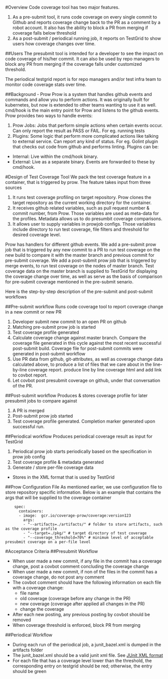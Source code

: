 #Overview
Code coverage tool has two major features.
1. As a pre-submit tool, it runs code coverage on every single commit to Github and reports coverage change back to the PR as a comment by a robot account. It also has the ability to block a PR from merging if coverage falls below threshold
2. As a post-submit / periodical running job, it reports on TestGrid to show users how coverage changes over time.

##Users
The presubmit tool is intended for a developer to see the impact on code coverage of his/her commit. It can also be used by repo managers to block any PR from merging if the coverage falls under customized threshold.

The periodical testgrid report is for repo managers and/or test infra team to monitor code coverage stats over time.

##Background - Prow
Prow is a system that handles github events and commands and allow you to perform actions. It was originally built for kubernetes, but now is extended to other teams wanting to use it as well. cmd/hook is the main entry point for Prow and listens to the github events. Prow provides two ways to handle events:
1. Prow Jobs: Jobs that perform simple actions when certain events occur. Can only report the result as PASS or FAIL. For eg. running tests
2. Plugins: Some logic that perform more complicated actions like talking to external service. Can report any kind of status. For eg. Golint plugin that checks out code from github and performs linting. Plugins can be:
  - Internal: Live within the cmd/hook binary.
  - External: Live as a separate binary. Events are forwarded to these by cmd/hook.

#Design of Test Coverage Tool
We pack the test coverage feature in a container, that is triggered by prow. The feature takes input from three sources
1. It runs test coverage profiling on target repository. Prow clones the target repository as the current working directory for the container.
2. It receives github related variables, such as pull request number & commit number, from Prow. Those variables are used as meta-data for the profiles. Metadata allows us to do presumbit coverage comparisons.
3. It allows user to supply variables in prowjob configs. Those variables include directory to run test coverage, file filters and threshold for desired coverage level.  

Prow has handlers for different github events. We add a pre-submit prow job that is triggered by any new commit to a PR to run test coverage on the new build to compare it with the master branch and previous commit for pre-submit coverage. We add a post-submit prow job that is triggered by merge events, to run test coverage on the nodes of master branch. Test coverage data on the master branch is supplied to TestGrid for displaying the coverage change over time, as well as serve as the basis of comparison for pre-submit coverage mentioned in the pre-submit senario.

Here is the step-by-step description of the pre-submit and post-submit workflows

##Pre-submit workflow
Runs code coverage tool to report coverage change in a new commit or new PR
1. Developer submit new commit to an open PR on github
2. Matching pre-submit prow job is started 
3. Test coverage profile generated
4. Calculate coverage change against master branch. Compare the coverage file generated in this cycle against the most recent successful post-submit build. Coverage file for post-submit commits were generated in post-submit workflow
5. Use PR data from github, git-attributes, as well as coverage change data calculated above, to produce a list of files that we care about in the line-by-line coverage report. produce line by line coverage html and add link to covbot report.
6. Let covbot post presubmit coverage on github, under that conversation of the PR. 

##Post-submit workflow
Produces & stores coverage profile for later presubmit jobs to compare against
1. A PR is merged
2. Post-submit prow job started
3. Test coverage profile generated. Completion marker generated upon successful run.

##Periodical workflow
Produces periodical coverage result as input for TestGrid
1. Periodical prow job starts periodically based on the specification in prow job config
2. Test coverage profile & metadata generated 
3. Generate / store per-file coverage data
  - Stores in the XML format that is used by TestGrid
  
##Prow Configuration File
As mentioned earlier, we use configuration file to store repository specific information. Below is an example that contains the args that will be supplied to the coverage container
```
    spec:
      containers:
      - image:  gcr.io/coverage-prow/coverage:version123
        args:
        - "--artifacts=./artifacts/" # folder to store artifacts, such as the coverage profile
        - "--target=./pkg/" # target directory of test coverage
        - "--coverage_threshold=70%" # minimum level of acceptable presubmit coverage on a per-file level
```

#Acceptance Criteria
##Presubmit Workflow
- When user made a new commit, if any file in the commit has a coverage change, post a covbot comment concluding the coverage change
- When user made a new commit, if non of the files in the commit has a coverage change, do not post any comment
- The covbot comment should have the following information on each file with a coverage change:
  - file name
  - old coverage (coverage before any change in the PR)
  - new coverage (coverage after applied all changes in the PR)
  - change the coverage
- After each new posting, any previous posting by covbot should be removed
- When coverage threshold is enforced, block PR from merging

##Periodical Workflow
- During each run of the periodical job, a junit_bazel.xml is dumped in the artifacts folder
- The junit_bazel.xml should be a valid junit xml file. See 
[JUnit XML format](https://www.ibm.com/support/knowledgecenter/en/SSQ2R2_14.1.0/com.ibm.rsar.analysis.codereview.cobol.doc/topics/cac_useresults_junit.html)
- For each file that has a coverage level lower than the threshold, the corresponding entry on testgrid should be red; otherwise, the entry should be green
